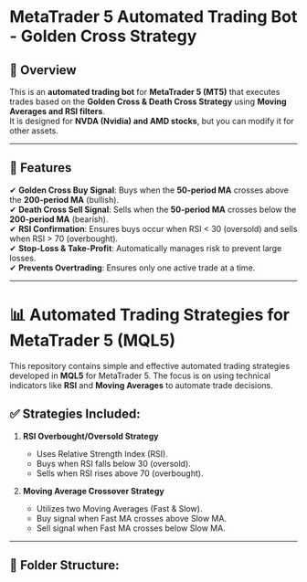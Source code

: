 # MetaTrader 5 Automated Trading Bot - Golden Cross Strategy  

## 📌 Overview  
This is an **automated trading bot** for **MetaTrader 5 (MT5)** that executes trades based on the **Golden Cross & Death Cross Strategy** using **Moving Averages and RSI filters**.  
It is designed for **NVDA (Nvidia) and AMD stocks**, but you can modify it for other assets.  

---

## 🚀 Features  
✔ **Golden Cross Buy Signal**: Buys when the **50-period MA** crosses above the **200-period MA** (bullish).  
✔ **Death Cross Sell Signal**: Sells when the **50-period MA** crosses below the **200-period MA** (bearish).  
✔ **RSI Confirmation**: Ensures buys occur when RSI < 30 (oversold) and sells when RSI > 70 (overbought).  
✔ **Stop-Loss & Take-Profit**: Automatically manages risk to prevent large losses.  
✔ **Prevents Overtrading**: Ensures only one active trade at a time.  

---

# 📊 Automated Trading Strategies for MetaTrader 5 (MQL5)

This repository contains simple and effective automated trading strategies developed in **MQL5** for MetaTrader 5. The focus is on using technical indicators like **RSI** and **Moving Averages** to automate trade decisions.

## ✅ Strategies Included:

1. **RSI Overbought/Oversold Strategy**
   - Uses Relative Strength Index (RSI).
   - Buys when RSI falls below 30 (oversold).
   - Sells when RSI rises above 70 (overbought).

2. **Moving Average Crossover Strategy**
   - Utilizes two Moving Averages (Fast & Slow).
   - Buy signal when Fast MA crosses above Slow MA.
   - Sell signal when Fast MA crosses below Slow MA.

---

## 📂 Folder Structure:

